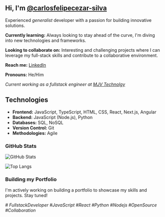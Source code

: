 ##  Hi, I'm [@carlosfelipecezar-silva](https://www.github.com/carlosfelipecezar-silva/)

Experienced *generalist* developer with a passion for building innovative solutions. 

**Currently learning:** Always looking to stay ahead of the curve, I'm diving into new technologies and frameworks.

**Looking to collaborate on:** Interesting and challenging projects where I can leverage my full-stack skills and contribute to a collaborative environment.

**Reach me:** [LinkedIn](https://www.linkedin.com/in/carlosfelipecezar-silva/)

**Pronouns:** He/Him

*Current working as a fullstack engineer at [MJV Technolgy](https://www.mjvinnovation.com/)*

## Technologies

* **Frontend:** JavaScript, TypeScript, HTML, CSS, React, Next.js, Angular
* **Backend:** JavaScript (Node.js), Python
* **Databases:** SQL, NoSQL
* **Version Control:** Git
* **Methodologies:** Agile

### GitHub Stats

![GitHub Stats](https://github-readme-stats.vercel.app/api?username=carlosfelipecezar-silva&theme=&show_icons=true)

![Top Langs](https://github-readme-stats.vercel.app/api/top-langs/?username=carlosfelipecezar-silva&layout=compact)

### Building my Portfolio

I'm actively working on building a portfolio to showcase my skills and projects. Stay tuned!

*# FullstackDeveloper #JavaScript #React #Python #Nodejs #OpenSource #Collaboration*

